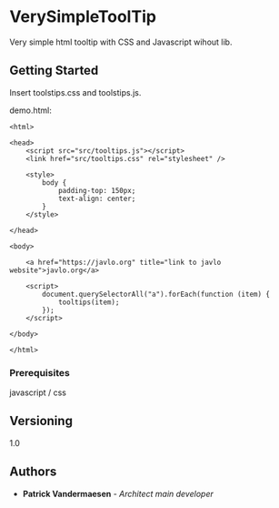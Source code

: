 VerySimpleToolTip
=======

Very simple html tooltip with CSS and Javascript wihout lib.

## Getting Started

Insert toolstips.css and toolstips.js.

demo.html:
```
<html>

<head>
	<script src="src/tooltips.js"></script>
	<link href="src/tooltips.css" rel="stylesheet" />

	<style>
		body {
			padding-top: 150px;
			text-align: center;
		}
	</style>

</head>

<body>

	<a href="https://javlo.org" title="link to javlo website">javlo.org</a>

	<script>
		document.querySelectorAll("a").forEach(function (item) {
			tooltips(item);
		});
	</script>

</body>

</html>
```

### Prerequisites

javascript / css

## Versioning

1.0

## Authors

* **Patrick Vandermaesen** - *Architect main developer*
